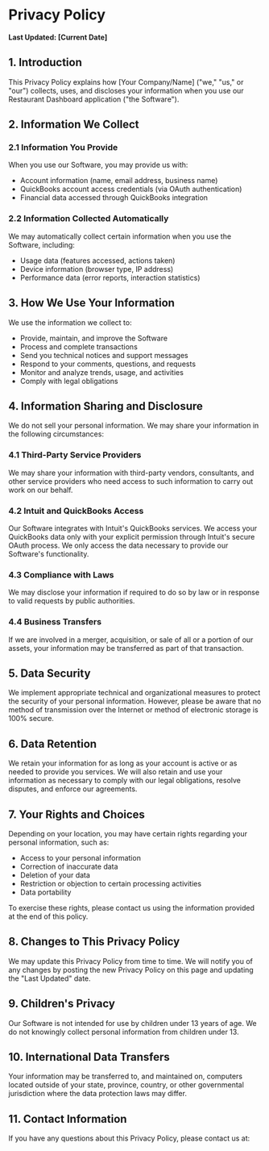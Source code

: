 # Privacy Policy

**Last Updated: [Current Date]**

## 1. Introduction

This Privacy Policy explains how [Your Company/Name] ("we," "us," or "our") collects, uses, and discloses your information when you use our Restaurant Dashboard application ("the Software").

## 2. Information We Collect

### 2.1 Information You Provide

When you use our Software, you may provide us with:
- Account information (name, email address, business name)
- QuickBooks account access credentials (via OAuth authentication)
- Financial data accessed through QuickBooks integration

### 2.2 Information Collected Automatically

We may automatically collect certain information when you use the Software, including:
- Usage data (features accessed, actions taken)
- Device information (browser type, IP address)
- Performance data (error reports, interaction statistics)

## 3. How We Use Your Information

We use the information we collect to:
- Provide, maintain, and improve the Software
- Process and complete transactions
- Send you technical notices and support messages
- Respond to your comments, questions, and requests
- Monitor and analyze trends, usage, and activities
- Comply with legal obligations

## 4. Information Sharing and Disclosure

We do not sell your personal information. We may share your information in the following circumstances:

### 4.1 Third-Party Service Providers

We may share your information with third-party vendors, consultants, and other service providers who need access to such information to carry out work on our behalf.

### 4.2 Intuit and QuickBooks Access

Our Software integrates with Intuit's QuickBooks services. We access your QuickBooks data only with your explicit permission through Intuit's secure OAuth process. We only access the data necessary to provide our Software's functionality.

### 4.3 Compliance with Laws

We may disclose your information if required to do so by law or in response to valid requests by public authorities.

### 4.4 Business Transfers

If we are involved in a merger, acquisition, or sale of all or a portion of our assets, your information may be transferred as part of that transaction.

## 5. Data Security

We implement appropriate technical and organizational measures to protect the security of your personal information. However, please be aware that no method of transmission over the Internet or method of electronic storage is 100% secure.

## 6. Data Retention

We retain your information for as long as your account is active or as needed to provide you services. We will also retain and use your information as necessary to comply with our legal obligations, resolve disputes, and enforce our agreements.

## 7. Your Rights and Choices

Depending on your location, you may have certain rights regarding your personal information, such as:
- Access to your personal information
- Correction of inaccurate data
- Deletion of your data
- Restriction or objection to certain processing activities
- Data portability

To exercise these rights, please contact us using the information provided at the end of this policy.

## 8. Changes to This Privacy Policy

We may update this Privacy Policy from time to time. We will notify you of any changes by posting the new Privacy Policy on this page and updating the "Last Updated" date.

## 9. Children's Privacy

Our Software is not intended for use by children under 13 years of age. We do not knowingly collect personal information from children under 13.

## 10. International Data Transfers

Your information may be transferred to, and maintained on, computers located outside of your state, province, country, or other governmental jurisdiction where the data protection laws may differ.

## 11. Contact Information

If you have any questions about this Privacy Policy, please contact us at:

